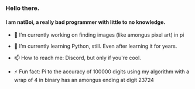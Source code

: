 ### Hello there.
####  I am natBoi, a really bad programmer with little to no knowledge.

- 🔭 I’m currently working on finding images (like amongus pixel art) in pi
  
- 🌱 I’m currently learning Python, still. Even after learning it for years.
  
- 📫 How to reach me: Discord, but only if you're cool.
  
- ⚡ Fun fact: Pi to the accuracy of 100000 digits using my algorithm with a wrap of 4 in binary has an amongus ending at digit 23724

